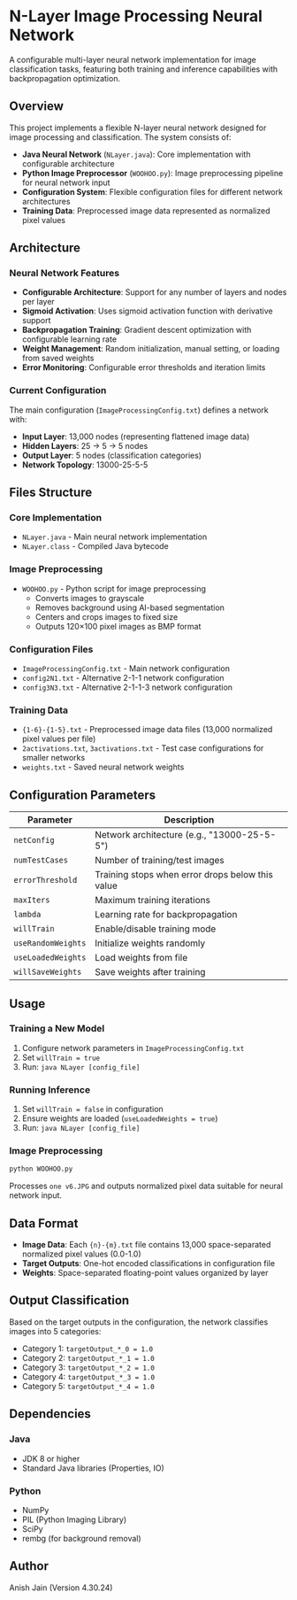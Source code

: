 # N-Layer Image Processing Neural Network

A configurable multi-layer neural network implementation for image classification tasks, featuring both training and inference capabilities with backpropagation optimization.

## Overview

This project implements a flexible N-layer neural network designed for image processing and classification. The system consists of:

- **Java Neural Network** (`NLayer.java`): Core implementation with configurable architecture
- **Python Image Preprocessor** (`WOOHOO.py`): Image preprocessing pipeline for neural network input
- **Configuration System**: Flexible configuration files for different network architectures
- **Training Data**: Preprocessed image data represented as normalized pixel values

## Architecture

### Neural Network Features
- **Configurable Architecture**: Support for any number of layers and nodes per layer
- **Sigmoid Activation**: Uses sigmoid activation function with derivative support
- **Backpropagation Training**: Gradient descent optimization with configurable learning rate
- **Weight Management**: Random initialization, manual setting, or loading from saved weights
- **Error Monitoring**: Configurable error thresholds and iteration limits

### Current Configuration
The main configuration (`ImageProcessingConfig.txt`) defines a network with:
- **Input Layer**: 13,000 nodes (representing flattened image data)
- **Hidden Layers**: 25 → 5 → 5 nodes
- **Output Layer**: 5 nodes (classification categories)
- **Network Topology**: 13000-25-5-5

## Files Structure

### Core Implementation
- `NLayer.java` - Main neural network implementation
- `NLayer.class` - Compiled Java bytecode

### Image Preprocessing
- `WOOHOO.py` - Python script for image preprocessing
  - Converts images to grayscale
  - Removes background using AI-based segmentation
  - Centers and crops images to fixed size
  - Outputs 120×100 pixel images as BMP format

### Configuration Files
- `ImageProcessingConfig.txt` - Main network configuration
- `config2N1.txt` - Alternative 2-1-1 network configuration
- `config3N3.txt` - Alternative 2-1-1-3 network configuration

### Training Data
- `{1-6}-{1-5}.txt` - Preprocessed image data files (13,000 normalized pixel values per file)
- `2activations.txt`, `3activations.txt` - Test case configurations for smaller networks
- `weights.txt` - Saved neural network weights

## Configuration Parameters

| Parameter | Description |
|-----------|-------------|
| `netConfig` | Network architecture (e.g., "13000-25-5-5") |
| `numTestCases` | Number of training/test images |
| `errorThreshold` | Training stops when error drops below this value |
| `maxIters` | Maximum training iterations |
| `lambda` | Learning rate for backpropagation |
| `willTrain` | Enable/disable training mode |
| `useRandomWeights` | Initialize weights randomly |
| `useLoadedWeights` | Load weights from file |
| `willSaveWeights` | Save weights after training |

## Usage

### Training a New Model
1. Configure network parameters in `ImageProcessingConfig.txt`
2. Set `willTrain = true`
3. Run: `java NLayer [config_file]`

### Running Inference
1. Set `willTrain = false` in configuration
2. Ensure weights are loaded (`useLoadedWeights = true`)
3. Run: `java NLayer [config_file]`

### Image Preprocessing
```python
python WOOHOO.py
```
Processes `one v6.JPG` and outputs normalized pixel data suitable for neural network input.

## Data Format

- **Image Data**: Each `{n}-{m}.txt` file contains 13,000 space-separated normalized pixel values (0.0-1.0)
- **Target Outputs**: One-hot encoded classifications in configuration file
- **Weights**: Space-separated floating-point values organized by layer

## Output Classification

Based on the target outputs in the configuration, the network classifies images into 5 categories:
- Category 1: `targetOutput_*_0 = 1.0`
- Category 2: `targetOutput_*_1 = 1.0`  
- Category 3: `targetOutput_*_2 = 1.0`
- Category 4: `targetOutput_*_3 = 1.0`
- Category 5: `targetOutput_*_4 = 1.0`

## Dependencies

### Java
- JDK 8 or higher
- Standard Java libraries (Properties, IO)

### Python
- NumPy
- PIL (Python Imaging Library)
- SciPy
- rembg (for background removal)

## Author
Anish Jain (Version 4.30.24)
